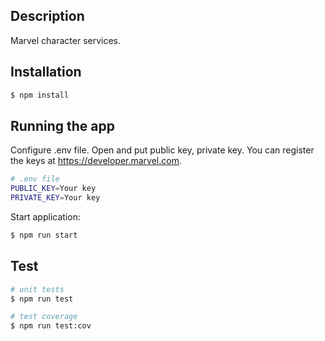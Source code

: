 ## Description

Marvel character services.

## Installation

```bash
$ npm install
```

## Running the app
Configure .env file. Open and put public key, private key. You can register the keys at https://developer.marvel.com. 


```bash
# .env file
PUBLIC_KEY=Your key
PRIVATE_KEY=Your key
```

Start application:
```bash
$ npm run start
```

## Test

```bash
# unit tests
$ npm run test

# test coverage
$ npm run test:cov
```
